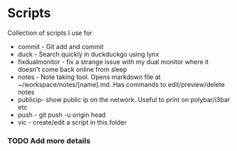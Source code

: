 # Scripts

Collection of scripts I use for

* commit - Git add and commit
* duck - Search quickly in duckduckgo using lynx
* fixdualmonitor - fix a strange issue with my dual monitor where it doesn't come back online from sleep
* notes - Note taking tool. Opens markdown file at ~/workspace/notes/[name].md. Has commands to edit/preview/delete notes
* publicip- show public ip on the network. Useful to print on polybar/i3bar etc
* push - git push -u origin head
* vic - create/edit a script in this folder

### TODO Add more details
